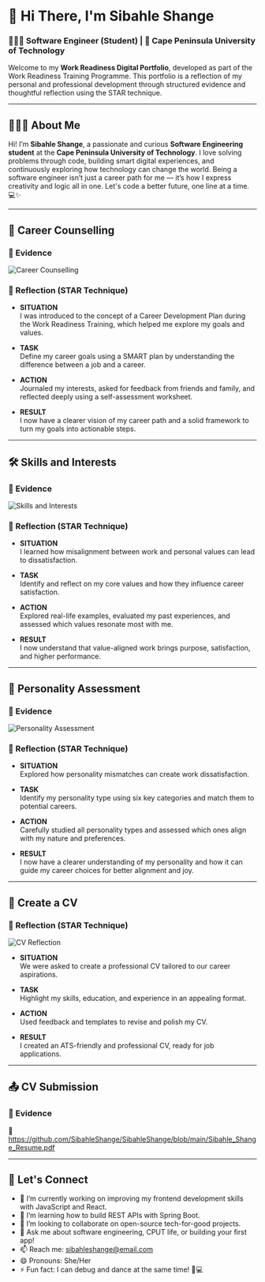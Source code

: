 # 🌟 Hi There, I'm Sibahle Shange
### 👩🏽‍💻 Software Engineer (Student) | 📍 Cape Peninsula University of Technology

Welcome to my **Work Readiness Digital Portfolio**, developed as part of the Work Readiness Training Programme. This portfolio is a reflection of my personal and professional development through structured evidence and thoughtful reflection using the STAR technique.

---

## 👩🏽‍🎓 About Me

Hi! I’m **Sibahle Shange**, a passionate and curious **Software Engineering student** at the **Cape Peninsula University of Technology**. I love solving problems through code, building smart digital experiences, and continuously exploring how technology can change the world. Being a software engineer isn’t just a career path for me — it’s how I express creativity and logic all in one. Let's code a better future, one line at a time. 💻✨

---

## 🎯 Career Counselling

### 📎 Evidence
![Career Counselling](https://github.com/user-attachments/assets/05a990a5-344f-491f-8e78-02f3b66ea7a1)

### 📝 Reflection (STAR Technique)

- **SITUATION**  
  I was introduced to the concept of a Career Development Plan during the Work Readiness Training, which helped me explore my goals and values.

- **TASK**  
  Define my career goals using a SMART plan by understanding the difference between a job and a career.

- **ACTION**  
  Journaled my interests, asked for feedback from friends and family, and reflected deeply using a self-assessment worksheet.

- **RESULT**  
  I now have a clearer vision of my career path and a solid framework to turn my goals into actionable steps.

---

## 🛠️ Skills and Interests

### 📎 Evidence
![Skills and Interests](https://github.com/user-attachments/assets/ca575633-c178-45b7-b4a9-006e91f68b93)

### 📝 Reflection (STAR Technique)

- **SITUATION**  
  I learned how misalignment between work and personal values can lead to dissatisfaction.

- **TASK**  
  Identify and reflect on my core values and how they influence career satisfaction.

- **ACTION**  
  Explored real-life examples, evaluated my past experiences, and assessed which values resonate most with me.

- **RESULT**  
  I now understand that value-aligned work brings purpose, satisfaction, and higher performance.

---

## 🧠 Personality Assessment

### 📎 Evidence
![Personality Assessment](https://github.com/user-attachments/assets/66704421-11f3-4861-acf4-6fedb10363ef)

### 📝 Reflection (STAR Technique)

- **SITUATION**  
  Explored how personality mismatches can create work dissatisfaction.

- **TASK**  
  Identify my personality type using six key categories and match them to potential careers.

- **ACTION**  
  Carefully studied all personality types and assessed which ones align with my nature and preferences.

- **RESULT**  
  I now have a clearer understanding of my personality and how it can guide my career choices for better alignment and joy.

---

## 📄 Create a CV

### 📎 Reflection (STAR Technique)
![CV Reflection](https://github.com/user-attachments/assets/12bada40-31a1-4ae5-9d97-c980e3e36340)

- **SITUATION**  
  We were asked to create a professional CV tailored to our career aspirations.

- **TASK**  
  Highlight my skills, education, and experience in an appealing format.

- **ACTION**  
  Used feedback and templates to revise and polish my CV.

- **RESULT**  
  I created an ATS-friendly and professional CV, ready for job applications.

---

## 📤 CV Submission

### 📎 Evidence
📂 https://github.com/SibahleShange/SibahleShange/blob/main/Sibahle_Shange_Resume.pdf

---

## 🚀 Let's Connect

- 🔭 I’m currently working on improving my frontend development skills with JavaScript and React.
- 🌱 I’m learning how to build REST APIs with Spring Boot.
- 👯 I’m looking to collaborate on open-source tech-for-good projects.
- 💬 Ask me about software engineering, CPUT life, or building your first app!
- 📫 Reach me: [sibahleshange@email.com](mailto:sibahleshange@email.com)
- 😄 Pronouns: She/Her
- ⚡ Fun fact: I can debug and dance at the same time! 🕺💻


